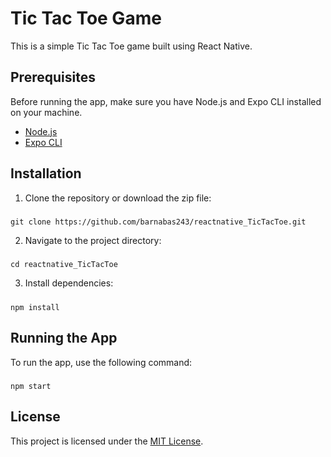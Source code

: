 # Tic Tac Toe Game

This is a simple Tic Tac Toe game built using React Native.

## Prerequisites

Before running the app, make sure you have Node.js and Expo CLI installed on your machine.

- [Node.js](https://nodejs.org/)
- [Expo CLI](https://docs.expo.dev/get-started/installation/)

## Installation

1. Clone the repository or download the zip file:

#####
    git clone https://github.com/barnabas243/reactnative_TicTacToe.git

2. Navigate to the project directory:
#####
    cd reactnative_TicTacToe

3. Install dependencies:
#####
    npm install


## Running the App

To run the app, use the following command:
#####
    npm start
    

## License

This project is licensed under the [MIT License](LICENSE).



